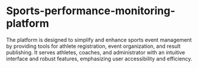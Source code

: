# Sports-performance-monitoring-platform
The platform is designed to simplify and enhance sports event management by providing tools for athlete registration, event organization, and result publishing. It serves athletes, coaches, and administrator with an intuitive interface and robust features, emphasizing user accessibility and efficiency.
